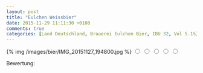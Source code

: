 ```yaml
---
layout: post
title: "Eulchen Weissbier"
date: 2015-11-29 11:11:30 +0100
comments: true
categories: [Land Deutschland, Brauerei Eulchen Bier, IBU 32, Vol 5.1%]
---
```


{% img /images/bier/IMG_20151127_194800.jpg %}
<span class="star-rating">
<input type="radio" name="rating_8" value="1"><i></i>
<input type="radio" name="rating_8" value="2"><i></i>
<input type="radio" name="rating_8" value="3"><i></i>
<input type="radio" name="rating_8" value="4"><i></i>
<input type="radio" name="rating_8" value="5"><i></i>
</span>
<div class="fa fa-users"> Bewertung: <span id="avgRating_8"></span></div>
<div id="rated_8"></div>
